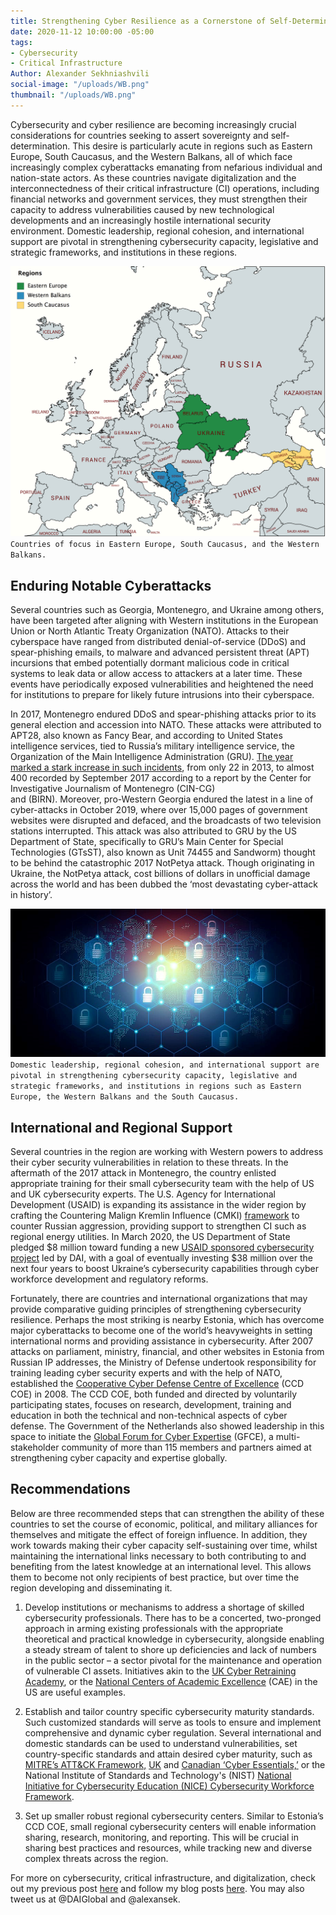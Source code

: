 ```yaml
---
title: Strengthening Cyber Resilience as a Cornerstone of Self-Determination
date: 2020-11-12 10:00:00 -05:00
tags:
- Cybersecurity
- Critical Infrastructure
Author: Alexander Sekhniashvili
social-image: "/uploads/WB.png"
thumbnail: "/uploads/WB.png"
---
```


Cybersecurity and cyber resilience are becoming increasingly crucial considerations for countries seeking to assert sovereignty and self-determination. This desire is particularly acute in regions such as Eastern Europe, South Caucasus, and the Western Balkans, all of which face increasingly complex cyberattacks emanating from nefarious individual and nation-state actors. As these countries navigate digitalization and the interconnectedness of their critical infrastructure (CI) operations, including financial networks and government services, they must strengthen their capacity to address vulnerabilities caused by new technological developments and an increasingly hostile international security environment. Domestic leadership, regional cohesion, and international support are pivotal in strengthening cybersecurity capacity, legislative and strategic frameworks, and institutions in these regions.

<!--more-->

![WB.png](/uploads/WB.png)`Countries of focus in Eastern Europe, South Caucasus, and the Western Balkans.`

## Enduring Notable Cyberattacks

Several countries such as Georgia, Montenegro, and Ukraine among others, have been targeted after aligning with Western institutions in the European Union or North Atlantic Treaty Organization (NATO). Attacks to their cyberspace have ranged from distributed denial-of-service (DDoS) and spear-phishing emails, to malware and advanced persistent threat (APT) incursions that embed potentially dormant malicious code in critical systems to leak data or allow access to attackers at a later time. These events have periodically exposed vulnerabilities and heightened the need for institutions to prepare for likely future intrusions into their cyberspace.

In 2017, Montenegro endured DDoS and spear-phishing attacks prior to its general election and accession into NATO. These attacks were attributed to APT28, also known as Fancy Bear, and according to United States intelligence services, tied to Russia’s military intelligence service, the Organization of the Main Intelligence Administration (GRU). [The year marked a stark increase in such incidents](https://www.theguardian.com/technology/2017/dec/30/wannacry-petya-notpetya-ransomware), from only 22 in 2013, to almost 400 recorded by September 2017 according to a report by the Center for Investigative Journalism of Montenegro (CIN-CG)\
and (BIRN). Moreover, pro-Western Georgia endured the latest in a line of cyber-attacks in October 2019, where over 15,000 pages of government websites were disrupted and defaced, and the broadcasts of two television stations interrupted. This attack was also attributed to GRU by the US Department of State, specifically to GRU’s Main Center for Special Technologies (GTsST), also known as Unit 74455 and Sandworm) thought to be behind the catastrophic 2017 NotPetya attack. Though originating in Ukraine, the NotPetya attack, cost billions of dollars in unofficial damage across the world and has been dubbed the ‘most devastating cyber-attack in history’.

![CS.jpg](/uploads/CS.jpg)`Domestic leadership, regional cohesion, and international support are pivotal in strengthening cybersecurity capacity, legislative and strategic frameworks, and institutions in regions such as Eastern Europe, the Western Balkans and the South Caucasus.`

## International and Regional Support

Several countries in the region are working with Western powers to address their cyber security vulnerabilities in relation to these threats. In the aftermath of the 2017 attack in Montenegro, the country enlisted appropriate training for their small cybersecurity team with the help of US and UK cybersecurity experts. The U.S. Agency for International Development (USAID) is expanding its assistance in the wider region by crafting the Countering Malign Kremlin Influence (CMKI) [framework](https://www.usaid.gov/sites/default/files/documents/1863/CMKI_Development_Framework_.pdf) to counter Russian aggression, providing support to strengthen CI such as regional energy utilities. In March 2020, the US Department of State pledged $8 million toward funding a new [USAID sponsored cybersecurity project](https://www.usaid.gov/sites/default/files/documents/USAID_UkraineCybersecurityChallenge_CaseStudy_final.pdf) led by DAI, with a goal of eventually investing $38 million over the next four years to boost Ukraine’s cybersecurity capabilities through cyber workforce development and regulatory reforms.

Fortunately, there are countries and international organizations that may provide comparative guiding principles of strengthening cybersecurity resilience. Perhaps the most striking is nearby Estonia, which has overcome major cyberattacks to become one of the world’s heavyweights in setting international norms and providing assistance in cybersecurity. After 2007 attacks on parliament, ministry, financial, and other websites in Estonia from Russian IP addresses, the Ministry of Defense undertook responsibility for training leading cyber security experts and with the help of NATO, established the [Cooperative Cyber Defense Centre of Excellence](https://ccdcoe.org/) (CCD COE) in 2008. The CCD COE, both funded and directed by voluntarily participating states, focuses on research, development, training and education in both the technical and non-technical aspects of cyber defense. The Government of the Netherlands also showed leadership in this space to initiate the [Global Forum for Cyber Expertise](https://thegfce.org/) (GFCE), a multi-stakeholder community of more than 115 members and partners aimed at strengthening cyber capacity and expertise globally.

## Recommendations

Below are three recommended steps that can strengthen the ability of these countries to set the course of economic, political, and military alliances for themselves and mitigate the effect of foreign influence. In addition, they work towards making their cyber capacity self-sustaining over time, whilst maintaining the international links necessary to both contributing to and benefiting from the latest knowledge at an international level. This allows them to become not only recipients of best practice, but over time the region developing and disseminating it.

1. Develop institutions or mechanisms to address a shortage of skilled cybersecurity professionals. There has to be a concerted, two-pronged approach in arming existing professionals with the appropriate theoretical and practical knowledge in cybersecurity, alongside enabling a steady stream of talent to shore up deficiencies and lack of numbers in the public sector – a sector pivotal for the maintenance and operation of vulnerable CI assets. Initiatives akin to the [UK Cyber Retraining Academy](https://www.sans.org/ukcyberacademy), or the [National Centers of Academic Excellence](https://www.nsa.gov/resources/students-educators/centers-academic-excellence/) (CAE) in the US are useful examples.

2. Establish and tailor country specific cybersecurity maturity standards. Such customized standards will serve as tools to ensure and implement comprehensive and dynamic cyber regulation. Several international and domestic standards can be used to understand vulnerabilities, set country-specific standards and attain desired cyber maturity, such as [MITRE’s ATT&CK Framework,](https://attack.mitre.org/) [UK](https://www.ncsc.gov.uk/cyberessentials/overview) and [Canadian ‘Cyber Essentials,’](https://cybernb.ca/Trust-and-Compliance.htm) or the National Institute of Standards and Technology's (NIST) [National Initiative for Cybersecurity Education (NICE) Cybersecurity Workforce Framework](https://niccs.cisa.gov/workforce-development/cyber-security-workforce-framework).

3. Set up smaller robust regional cybersecurity centers. Similar to Estonia’s CCD COE, small regional cybersecurity centers will enable information sharing, research, monitoring, and reporting. This will be crucial in sharing best practices and resources, while tracking new and diverse complex threats across the region.

For more on cybersecurity, critical infrastructure, and digitalization, check out my previous post [here](https://dai-global-digital.com/impact-of-the-us-and-eu-in-critical-infrastructure-digitalization-and-cybersecurity-in-the-western-balkans.html) and follow my blog posts [here](https://dai-global-digital.com/authors/alexander-sekhniashvili/). You may also tweet us at @DAIGlobal and @alexansek.